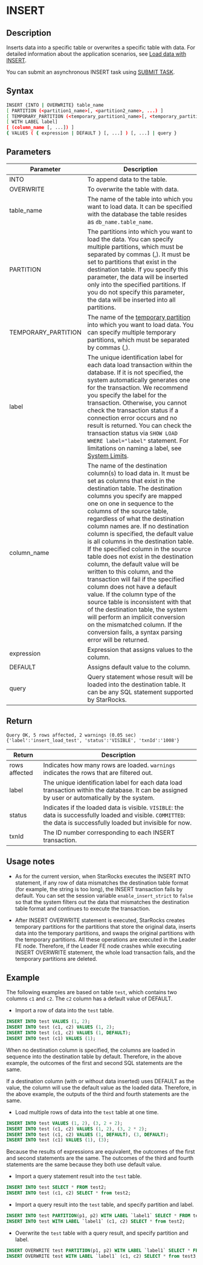 # INSERT

## Description

Inserts data into a specific table or overwrites a specific table with data. For detailed information about the application scenarios, see [Load data with INSERT](../../../loading/InsertInto.md).

You can submit an asynchronous INSERT task using [SUBMIT TASK](../data-manipulation/SUBMIT_TASK.md).

## Syntax

```Bash
INSERT {INTO | OVERWRITE} table_name
[ PARTITION (<partition1_name>[, <partition2_name>, ...) ]
[ TEMPORARY_PARTITION (<temporary_partition1_name>[, <temporary_partition2_name>, ...) ]
[ WITH LABEL label]
[ (column_name [, ...]) ]
{ VALUES ( { expression | DEFAULT } [, ...] ) [, ...] | query }
```

## Parameters

| **Parameter** | Description                                                  |
| ------------- | ------------------------------------------------------------ |
| INTO          | To append data to the table.                                 |
| OVERWRITE     | To overwrite the table with data.                            |
| table_name    | The name of the table into which you want to load data. It can be specified with the database the table resides as `db_name.table_name`. |
| PARTITION    |  The partitions into which you want to load the data. You can specify multiple partitions, which must be separated by commas (,). It must be set to partitions that exist in the destination table. If you specify this parameter, the data will be inserted only into the specified partitions. If you do not specify this parameter, the data will be inserted into all partitions. |
| TEMPORARY_PARTITION|The name of the [temporary partition](../../../table_design/Temporary_partition.md) into which you want to load data. You can specify multiple temporary partitions, which must be separated by commas (,).|
| label         | The unique identification label for each data load transaction within the database. If it is not specified, the system automatically generates one for the transaction. We recommend you specify the label for the transaction. Otherwise, you cannot check the transaction status if a connection error occurs and no result is returned. You can check the transaction status via `SHOW LOAD WHERE label="label"` statement. For limitations on naming a label, see [System Limits](../../../reference/System_limit.md). |
| column_name   | The name of the destination column(s) to load data in. It must be set as columns that exist in the destination table. The destination columns you specify are mapped one on one in sequence to the columns of the source table, regardless of what the destination column names are. If no destination column is specified, the default value is all columns in the destination table. If the specified column in the source table does not exist in the destination column, the default value will be written to this column, and the transaction will fail if the specified column does not have a default value. If the column type of the source table is inconsistent with that of the destination table, the system will perform an implicit conversion on the mismatched column. If the conversion fails, a syntax parsing error will be returned. |
| expression    | Expression that assigns values to the column.                |
| DEFAULT       | Assigns default value to the column.                         |
| query         | Query statement whose result will be loaded into the destination table. It can be any SQL statement supported by StarRocks. |

## Return

```Plain
Query OK, 5 rows affected, 2 warnings (0.05 sec)
{'label':'insert_load_test', 'status':'VISIBLE', 'txnId':'1008'}
```

| Return        | Description                                                  |
| ------------- | ------------------------------------------------------------ |
| rows affected | Indicates how many rows are loaded. `warnings` indicates the rows that are filtered out. |
| label         | The unique identification label for each data load transaction within the database. It can be assigned by user or automatically by the system. |
| status        | Indicates if the loaded data is visible. `VISIBLE`: the data is successfully loaded and visible. `COMMITTED`: the data is successfully loaded but invisible for now. |
| txnId         | The ID number corresponding to each INSERT transaction.      |

## Usage notes

- As for the current version, when StarRocks executes the INSERT INTO statement, if any row of data mismatches the destination table format (for example, the string is too long), the INSERT transaction fails by default. You can set the session variable `enable_insert_strict` to `false` so that the system filters out the data that mismatches the destination table format and continues to execute the transaction.

- After INSERT OVERWRITE statement is executed, StarRocks creates temporary partitions for the partitions that store the original data, inserts data into the temporary partitions, and swaps the original partitions with the temporary partitions. All these operations are executed in the Leader FE node. Therefore, if the Leader FE node crashes while executing INSERT OVERWRITE statement, the whole load transaction fails, and the temporary partitions are deleted.

## Example

The following examples are based on table `test`, which contains two columns `c1` and `c2`. The `c2` column has a default value of DEFAULT.

- Import a row of data into the `test` table.

```SQL
INSERT INTO test VALUES (1, 2);
INSERT INTO test (c1, c2) VALUES (1, 2);
INSERT INTO test (c1, c2) VALUES (1, DEFAULT);
INSERT INTO test (c1) VALUES (1);
```

When no destination column is specified, the columns are loaded in sequence into the destination table by default. Therefore, in the above example, the outcomes of the first and second SQL statements are the same.

If a destination column (with or without data inserted) uses DEFAULT as the value, the column will use the default value as the loaded data. Therefore, in the above example, the outputs of the third and fourth statements are the same.

- Load multiple rows of data into the `test` table at one time.

```SQL
INSERT INTO test VALUES (1, 2), (3, 2 + 2);
INSERT INTO test (c1, c2) VALUES (1, 2), (3, 2 * 2);
INSERT INTO test (c1, c2) VALUES (1, DEFAULT), (3, DEFAULT);
INSERT INTO test (c1) VALUES (1), (3);
```

Because the results of expressions are equivalent, the outcomes of the first and second statements are the same. The outcomes of the third and fourth statements are the same because they both use default value.

- Import a query statement result into the `test` table.

```SQL
INSERT INTO test SELECT * FROM test2;
INSERT INTO test (c1, c2) SELECT * from test2;
```

- Import a query result into the `test` table, and specify partition and label.

```SQL
INSERT INTO test PARTITION(p1, p2) WITH LABEL `label1` SELECT * FROM test2;
INSERT INTO test WITH LABEL `label1` (c1, c2) SELECT * from test2;
```

- Overwrite the `test` table with a query result, and specify partition and label.

```SQL
INSERT OVERWRITE test PARTITION(p1, p2) WITH LABEL `label1` SELECT * FROM test3;
INSERT OVERWRITE test WITH LABEL `label1` (c1, c2) SELECT * from test3;
```
